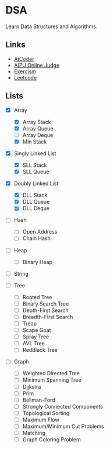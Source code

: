 # DSA

Learn Data Structures and Algorithms.


## Links

- [AtCoder](https://atcoder.jp/)
- [AIZU Online Judge](https://onlinejudge.u-aizu.ac.jp/)
- [Exercism](https://exercism.org/dashboard)
- [Leetcode](https://leetcode.com/)


## Lists

- [x] Array

  - [x] Array Stack
  - [x] Array Queue
  - [ ] Array Deque
  - [x] Min Stack

- [x] Singly Linked List

  - [x] SLL Stack
  - [x] SLL Queue

- [x] Doubly Linked List

  - [x] DLL Stack
  - [x] DLL Queue
  - [x] DLL Deque

- [ ] Hash

  - [ ] Open Address
  - [ ] Chain Hash

- [ ] Heap

  - [ ] Binary Heap

- [ ] String

- [ ] Tree

  - [ ] Rooted Tree
  - [ ] Binary Search Tree
  - [ ] Depth-First Search
  - [ ] Breadth-First Search
  - [ ] Treap
  - [ ] Scape Goat
  - [ ] Spray Tree
  - [ ] AVL Tree
  - [ ] RedBlack Tree

- [ ] Graph

  - [ ] Weighted Directed Tree
  - [ ] Minimum Spanning Tree
  - [ ] Dijkstra
  - [ ] Prim
  - [ ] Bellman-Ford
  - [ ] Strongly Connected Components
  - [ ] Topological Sorting
  - [ ] Maximum Flow
  - [ ] Maximum/Minimum Cut Problems
  - [ ] Matching
  - [ ] Graph Coloring Problem
